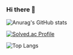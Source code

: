 ### Hi there 👋

<!--
**Hany-Kim/Hany-Kim** is a ✨ _special_ ✨ repository because its `README.md` (this file) appears on your GitHub profile.

Here are some ideas to get you started:

- 🔭 I’m currently working on ...
- 🌱 I’m currently learning ...
- 👯 I’m looking to collaborate on ...
- 🤔 I’m looking for help with ...
- 💬 Ask me about ...
- 📫 How to reach me: ...
- 😄 Pronouns: ...
- ⚡ Fun fact: ...
-->

![Anurag's GitHub stats](https://github-readme-stats.vercel.app/api?username=Hany-Kim\&bg_color=30,e96443,904e95\&title_color=fff\&text_color=fff)

[![Solved.ac Profile](http://mazassumnida.wtf/api/v2/generate_badge?boj=kan)](https://solved.ac/kan/)

![Top Langs](https://github-readme-stats.vercel.app/api/top-langs/?username=Hany-Kim&layout=compact)
